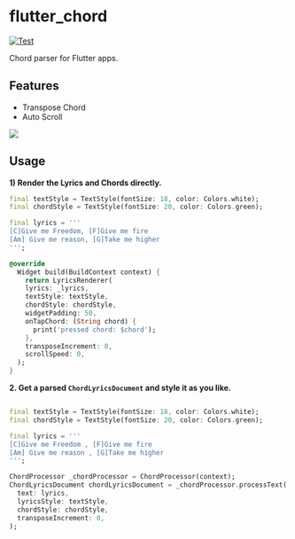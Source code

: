 # flutter_chord

[![Test](https://github.com/claudemircasa/custom_flutter_chord/actions/workflows/test.yml/badge.svg)](https://github.com/claudemircasa/custom_flutter_chord/actions/workflows/test.yml)

Chord parser for Flutter apps.

## Features

- Transpose Chord
- Auto Scroll

<img src="https://raw.githubusercontent.com/claudemircasa/custom_flutter_chord/main/screenshot.png"></img>

## Usage

**1) Render the Lyrics and Chords directly.**

```dart
final textStyle = TextStyle(fontSize: 18, color: Colors.white);
final chordStyle = TextStyle(fontSize: 20, color: Colors.green);

final lyrics = '''
[C]Give me Freedom, [F]Give me fire
[Am] Give me reason, [G]Take me higher
''';

@override
  Widget build(BuildContext context) {
    return LyricsRenderer(
    lyrics: _lyrics,
    textStyle: textStyle,
    chordStyle: chordStyle,
    widgetPadding: 50,
    onTapChord: (String chord) {
      print('pressed chord: $chord');
    },
    transposeIncrement: 0,
    scrollSpeed: 0,
  );
}
```

**2. Get a parsed `ChordLyricsDocument` and style it as you like.**

```dart

final textStyle = TextStyle(fontSize: 18, color: Colors.white);
final chordStyle = TextStyle(fontSize: 20, color: Colors.green);

final lyrics = '''
[C]Give me Freedom , [F]Give me fire
[Am] Give me reason , [G]Take me higher
''';

ChordProcessor _chordProcessor = ChordProcessor(context);
ChordLyricsDocument chordLyricsDocument = _chordProcessor.processText(
  text: lyrics,
  lyricsStyle: textStyle,
  chordStyle: chordStyle,
  transposeIncrement: 0,
);
```
